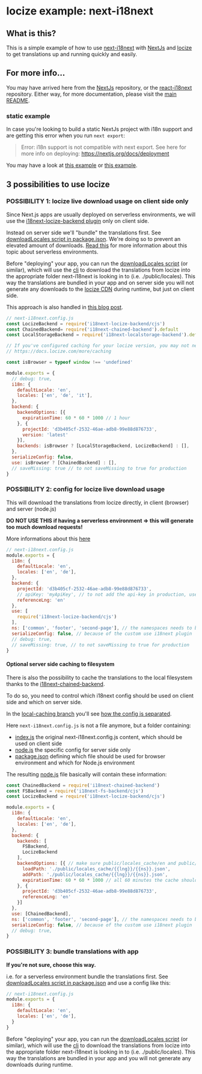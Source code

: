 # locize example: next-i18next

## What is this?

This is a simple example of how to use [next-i18next](https://github.com/i18next/next-i18next) with [NextJs](https://github.com/zeit/next.js) and [locize](https://locize.com) to get translations up and running quickly and easily.

## For more info...

You may have arrived here from the [NextJs](https://github.com/zeit/next.js) repository, or the [react-i18next](https://github.com/i18next/react-i18next/) repository. Either way, for more documentation, please visit the [main README](https://github.com/i18next/next-i18next).

### static example

In case you're looking to build a static NextJs project with i18n support and are getting this error when you run `next export`:
>Error: i18n support is not compatible with next export. See here for more info on deploying: https://nextjs.org/docs/deployment

You may have a look at [this example](https://github.com/adrai/next-language-detector/tree/main/examples/basic) or [this example](https://github.com/adrai/next-language-detector/tree/main/examples/client-loading).


## 3 possibilities to use locize

### POSSIBILITY 1: locize live download usage on client side only

Since Next.js apps are usually deployed on serverless environments, we will use the [i18next-locize-backend plugin](https://github.com/locize/i18next-locize-backend) only on client side.

Instead on server side we'll "bundle" the translations first.
See [downloadLocales script in package.json](https://github.com/locize/next-i18next-locize/blob/main/package.json#L6).
We're doing so to prevent an elevated amount of downloads. [Read this](https://github.com/locize/i18next-locize-backend#important-advice-for-serverless-environments---aws-lambda-google-cloud-functions-azure-functions-etc) for more information about this topic about serverless environments.

Before "deploying" your app, you can run the [downloadLocales script](https://github.com/locize/next-i18next-locize/blob/main/package.json#L6) (or similar), which will use the [cli](https://github.com/locize/locize-cli) to download the translations from locize into the appropriate folder next-i18next is looking in to (i.e. ./public/locales).
This way the translations are bundled in your app and on server side you will not generate any downloads to the [locize CDN](https://docs.locize.com/whats-inside/cdn-content-delivery-network) during runtime, but just on client side.

This approach is also handled in [this blog post](https://locize.com/blog/next-i18next/).

```javascript
// next-i18next.config.js
const LocizeBackend = require('i18next-locize-backend/cjs')
const ChainedBackend= require('i18next-chained-backend').default
const LocalStorageBackend = require('i18next-localstorage-backend').default

// If you've configured caching for your locize version, you may not need the i18next-localstorage-backend and i18next-chained-backend plugin.
// https://docs.locize.com/more/caching

const isBrowser = typeof window !== 'undefined'

module.exports = {
  // debug: true,
  i18n: {
    defaultLocale: 'en',
    locales: ['en', 'de', 'it'],
  },
  backend: {
    backendOptions: [{
      expirationTime: 60 * 60 * 1000 // 1 hour
    }, {
      projectId: 'd3b405cf-2532-46ae-adb8-99e88d876733',
      version: 'latest'
    }],
    backends: isBrowser ? [LocalStorageBackend, LocizeBackend] : [],
  },
  serializeConfig: false,
  use: isBrowser ? [ChainedBackend] : [],
  // saveMissing: true // to not saveMissing to true for production
}
```


### POSSIBILITY 2: config for locize live download usage

This will download the translations from locize directly, in client (browser) and server (node.js)

**DO NOT USE THIS if having a serverless environment => this will generate too much download requests!**

More informations about this [here](https://github.com/locize/i18next-locize-backend#important-advice-for-serverless-environments---aws-lambda-google-cloud-functions-azure-functions-etc)

```javascript
// next-i18next.config.js
module.exports = {
  i18n: {
    defaultLocale: 'en',
    locales: ['en', 'de'],
  },
  backend: {
    projectId: 'd3b405cf-2532-46ae-adb8-99e88d876733',
    // apiKey: 'myApiKey', // to not add the api-key in production, used for saveMissing feature
    referenceLng: 'en'
  },
  use: [
    require('i18next-locize-backend/cjs')
  ],
  ns: ['common', 'footer', 'second-page'], // the namespaces needs to be listed here, to make sure they got preloaded
  serializeConfig: false, // because of the custom use i18next plugin
  // debug: true,
  // saveMissing: true, // to not saveMissing to true for production
}
```


<h4>Optional server side caching to filesystem</h4>

There is also the possibility to cache the translations to the local filesystem thanks to the [i18next-chained-backend](https://github.com/i18next/i18next-chained-backend).

To do so, you need to control which i18next config should be used on client side and which on server side.

In the [local-caching branch](https://github.com/locize/next-i18next-locize/tree/local-caching) you'll see [how the config is separated](https://github.com/locize/next-i18next-locize/tree/local-caching/next-i18next.config.js).

Here `next-i18next.config.js` is not a file anymore, but a folder containing:
- [index.js](https://github.com/locize/next-i18next-locize/tree/local-caching/next-i18next.config.js/index.js) the original next-i18next.config.js content, which should be used on client side
- [node.js](https://github.com/locize/next-i18next-locize/tree/local-caching/next-i18next.config.js/node.js) the specific config for server side only
- [package.json](https://github.com/locize/next-i18next-locize/tree/local-caching/next-i18next.config.js/package.json) defining which file should be used for browser environment and which for Node.js environment

The resulting [node.js](https://github.com/locize/next-i18next-locize/tree/local-caching/next-i18next.config.js/node.js) file basically will contain these information:

```javascript
const ChainedBackend = require('i18next-chained-backend')
const FSBackend = require('i18next-fs-backend/cjs')
const LocizeBackend = require('i18next-locize-backend/cjs')

module.exports = {
  i18n: {
    defaultLocale: 'en',
    locales: ['en', 'de'],
  },
  backend: {
    backends: [
      FSBackend,
      LocizeBackend
    ],
    backendOptions: [{ // make sure public/locales_cache/en and public/locales_cache/de exists
      loadPath: './public/locales_cache/{{lng}}/{{ns}}.json',
      addPath: './public/locales_cache/{{lng}}/{{ns}}.json',
      expirationTime: 60 * 60 * 1000 // all 60 minutes the cache should be deleted
    }, {
      projectId: 'd3b405cf-2532-46ae-adb8-99e88d876733',
      referenceLng: 'en'
    }]
  },
  use: [ChainedBackend],
  ns: ['common', 'footer', 'second-page'], // the namespaces needs to be listed here, to make sure they got preloaded
  serializeConfig: false, // because of the custom use i18next plugin
  // debug: true,
}
```


### POSSIBILITY 3: bundle translations with app

**If you're not sure, choose this way.**

i.e. for a serverless environment bundle the translations first.
See [downloadLocales script in package.json](https://github.com/locize/next-i18next-locize/blob/main/package.json#L6) and use a config like this:

```javascript
// next-i18next.config.js
module.exports = {
  i18n: {
    defaultLocale: 'en',
    locales: ['en', 'de'],
  }
}
```

Before "deploying" your app, you can run the [downloadLocales script](https://github.com/locize/next-i18next-locize/blob/main/package.json#L6) (or similar), which will use the [cli](https://github.com/locize/locize-cli) to download the translations from locize into the appropriate folder next-i18next is looking in to (i.e. ./public/locales).
This way the translations are bundled in your app and you will not generate any downloads during runtime.
